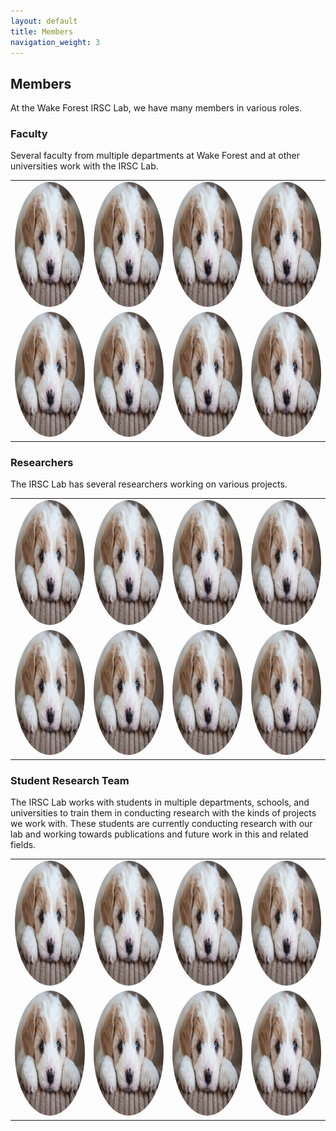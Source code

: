 ```yaml
---
layout: default
title: Members
navigation_weight: 3
---
```

## Members
<!-- Want to add links to individual pages for each lab member with biography and photo -->
At the Wake Forest IRSC Lab, we have many members in various roles.

### Faculty
Several faculty from multiple departments at Wake Forest and at other universities work with the IRSC Lab.
<!-- Might consider changing Faculty section to carousel or some other format over table -->
<table id="member-table">
    <tr>
        <td><img id="member-img" src="/media/test_puppy.jpg" alt="2" width = 200px height = 200px></td>
        <td><img id="member-img" src="/media/test_puppy.jpg" alt="2" width = 200px height = 200px></td>
        <td><img id="member-img" src="/media/test_puppy.jpg" alt="2" width = 200px height = 200px></td>
        <td><img id="member-img" src="/media/test_puppy.jpg" alt="2" width = 200px height = 200px></td>
    </tr> 
    <tr>
        <td><img id="member-img" src="/media/test_puppy.jpg" alt="3" width = 200px height = 200px></td>
        <td><img id="member-img" src="/media/test_puppy.jpg" alt="4" width = 200px height = 200px></td>
        <td><img id="member-img" src="/media/test_puppy.jpg" alt="4" width = 200px height = 200px></td>
        <td><img id="member-img" src="/media/test_puppy.jpg" alt="4" width = 200px height = 200px></td>
    </tr>
</table>

### Researchers
The IRSC Lab has several researchers working on various projects.
<table id="member-table">
    <tr>
        <td><img id="member-img" src="/media/test_puppy.jpg" alt="1" width = 200px height = 200px ></td>
        <td><img id="member-img" src="/media/test_puppy.jpg" alt="2" width = 200px height = 200px></td>
        <td><img id="member-img" src="/media/test_puppy.jpg" alt="2" width = 200px height = 200px></td>
        <td><img id="member-img" src="/media/test_puppy.jpg" alt="2" width = 200px height = 200px></td>
    </tr> 
    <tr>
        <td><img id="member-img" src="/media/test_puppy.jpg" alt="3" width = 200px height = 200px></td>
        <td><img id="member-img" src="/media/test_puppy.jpg" alt="4" width = 200px height = 200px></td>
        <td><img id="member-img" src="/media/test_puppy.jpg" alt="4" width = 200px height = 200px></td>
        <td><img id="member-img" src="/media/test_puppy.jpg" alt="4" width = 200px height = 200px></td>
    </tr>
</table>

### Student Research Team
The IRSC Lab works with students in multiple departments, schools, and universities to train them in conducting research with the kinds of projects we work with. These students are currently conducting research with our lab and working towards publications and future work in this and related fields.
<table id="member-table">
    <tr>
        <td><img id="member-img" src="/media/test_puppy.jpg" alt="1" width = 200px height = 200px ></td>
        <td><img id="member-img" src="/media/test_puppy.jpg" alt="2" width = 200px height = 200px></td>
        <td><img id="member-img" src="/media/test_puppy.jpg" alt="2" width = 200px height = 200px></td>
        <td><img id="member-img" src="/media/test_puppy.jpg" alt="2" width = 200px height = 200px></td>
    </tr> 
    <tr>
        <td><img id="member-img" src="/media/test_puppy.jpg" alt="3" width = 200px height = 200px></td>
        <td><img id="member-img" src="/media/test_puppy.jpg" alt="4" width = 200px height = 200px></td>
        <td><img id="member-img" src="/media/test_puppy.jpg" alt="4" width = 200px height = 200px></td>
        <td><img id="member-img" src="/media/test_puppy.jpg" alt="4" width = 200px height = 200px></td>
    </tr>
</table>

<style>
#member-img {
  border-radius: 50%;
}

#member-table {
    border-collapse: collapse;
}
</style>